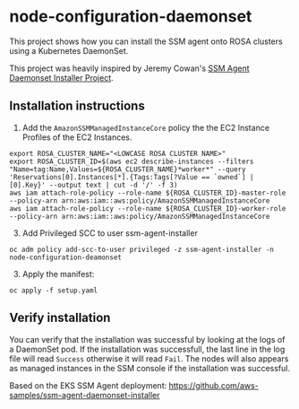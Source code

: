 # node-configuration-daemonset

This project shows how you can install the SSM agent onto ROSA clusters using a Kubernetes DaemonSet. 

This project was heavily inspired by Jeremy Cowan's [SSM Agent Daemonset Installer Project](https://github.com/aws-samples/ssm-agent-daemonset-installer).  

## Installation instructions
1. Add the `AmazonSSMManagedInstanceCore` policy the the EC2 Instance Profiles of the EC2 Instances.
```
export ROSA_CLUSTER_NAME="<LOWCASE ROSA CLUSTER NAME>"
export ROSA_CLUSTER_ID=$(aws ec2 describe-instances --filters "Name=tag:Name,Values=${ROSA_CLUSTER_NAME}*worker*" --query 'Reservations[0].Instances[*].{Tags:Tags[?Value == `owned`] | [0].Key}' --output text | cut -d '/' -f 3)
aws iam attach-role-policy --role-name ${ROSA_CLUSTER_ID}-master-role --policy-arn arn:aws:iam::aws:policy/AmazonSSMManagedInstanceCore
aws iam attach-role-policy --role-name ${ROSA_CLUSTER_ID}-worker-role --policy-arn arn:aws:iam::aws:policy/AmazonSSMManagedInstanceCore
```
3. Add Privileged SCC to user ssm-agent-installer
```
oc adm policy add-scc-to-user privileged -z ssm-agent-installer -n node-configuration-deamonset
```
3. Apply the manifest:
```
oc apply -f setup.yaml
```

## Verify installation
You can verify that the installation was successful by looking at the logs of a DaemonSet pod.  If the installation was successfull, the last line in the log file will read `Success` otherwise it will read `Fail`.  The nodes will also appears as managed instances in the SSM console if the installation was successful. 

Based on the EKS SSM Agent deployment: https://github.com/aws-samples/ssm-agent-daemonset-installer
